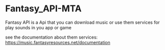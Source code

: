 # Fantasy_API-MTA
Fantasy API is a Api that you can download music or use them services for play sounds in you app or game

see the documentation about them services: https://music.fantasyresources.net/documentation
